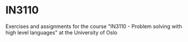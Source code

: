 # IN3110
Exercises and assignments for the course "IN3110 - Problem solving with high level languages" at the University of Oslo

